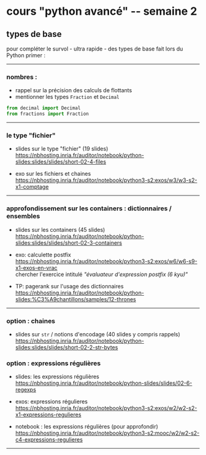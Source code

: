 
# cours "python avancé" -- semaine 2

## types de base 

pour compléter le survol - ultra rapide - des types de base fait lors du Python primer :
    
***

### nombres : 

* rappel sur la précision des calculs de flottants
* mentionner les types `Fraction` et `Decimal`

```python
from decimal import Decimal
from fractions import Fraction
``` 

***

### le type "fichier"  

* slides sur le type "fichier" (19 slides)  
  <https://nbhosting.inria.fr/auditor/notebook/python-slides:slides/slides/short-02-4-files>  

* exo sur les fichiers et chaines  
  <https://nbhosting.inria.fr/auditor/notebook/python3-s2:exos/w3/w3-s2-x1-comptage>
  

***

### approfondissement sur les containers : dictionnaires / ensembles  

* slides sur les containers (45 slides)  
  <https://nbhosting.inria.fr/auditor/notebook/python-slides:slides/slides/short-02-3-containers>

* exo: calculette postfix  
  <https://nbhosting.inria.fr/auditor/notebook/python3-s2:exos/w6/w6-s9-x1-exos-en-vrac>  
  chercher l'exercice intitulé *"évaluateur d'expression postfix (6 kyu)"*

* TP: pagerank sur l'usage des dictionnaires  
  <https://nbhosting.inria.fr/auditor/notebook/python-slides:%C3%A9chantillons/samples/12-thrones>  

***

### option : chaines

* slides sur `str` / notions d'encodage (40 slides y compris rappels)  
  <https://nbhosting.inria.fr/auditor/notebook/python-slides:slides/slides/short-02-2-str-bytes>  
 

### option : expressions régulières
    
* slides: les expressions régulières  
<https://nbhosting.inria.fr/auditor/notebook/python-slides/slides/02-6-regexps>

* exos: expressions régulieres  
<https://nbhosting.inria.fr/auditor/notebook/python3-s2:exos/w2/w2-s2-x1-expressions-regulieres>

* notebook : les expressions régulières (pour approfondir)  
<https://nbhosting.inria.fr/auditor/notebook/python3-s2:mooc/w2/w2-s2-c4-expressions-regulieres>




***
